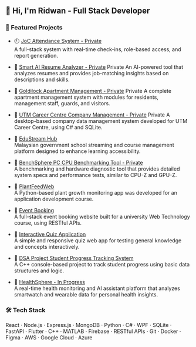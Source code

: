 ## 👋 Hi, I'm Ridwan - Full Stack Developer

### 🚀 Featured Projects
- 🕘 [JoC Attendance System - Private](https://github.com/leapoffaithshipit/joc-attendance)  
  A full-stack system with real-time check-ins, role-based access, and report generation.

- 📄 [Smart AI Resume Analyzer - Private](https://github.com/leapoffaithshipit/smart-resume-analyzer)  Private
  An AI-powered tool that analyzes resumes and provides job-matching insights based on descriptions and skills.

- 📄 [Goldilock Apartment Management - Private](https://github.com/leapoffaithshipit/Goldilock-Apartment-Management-)  Private
  A complete apartment management system with modules for residents, management staff, guards, and visitors.

- 📄 [UTM Career Centre Company Management - Private](https://github.com/leapoffaithshipit/utm_cc_management)  Private
  A desktop-based company data management system developed for UTM Career Centre, using C# and SQLite.

- 📄 [EduStream Hub](https://github.com/leapoffaithshipit/EduStreamHub)  
  Malaysian government school streaming and course management platform designed to enhance learning accessibility.

- 📄 [BenchSphere PC CPU Benchmarking Tool - Private](Private)  
  A benchmarking and hardware diagnostic tool that provides detailed system specs and performance tests, similar to CPU-Z and GPU-Z.

- 📄 [PlantFeedWeb](https://github.com/hafiyhakimi/PlantFeedWeb)  
  A Python-based plant growth monitoring app was developed for an application development course.

- 📄 [Event Booking](https://github.com/ahmkhairy/event-booking)  
  A full-stack event booking website built for a university Web Technology course, using RESTful APIs.

- 📄 [Interactive Quiz Application](https://github.com/ahmkhairy/event-booking)  
  A simple and responsive quiz web app for testing general knowledge and concepts interactively.

- 📄 [DSA Project Student Progress Tracking System](https://github.com/ahmkhairy/event-booking)  
  A C++ console-based project to track student progress using basic data structures and logic.

- 📄 [HealthSphere - In Progress]()  
  A real-time health monitoring and AI assistant platform that analyzes smartwatch and wearable data for personal health insights.

### 🛠️ Tech Stack
React · Node.js · Express.js · MongoDB · Python · C# · WPF · SQLite · FastAPI · Flutter · C++ · MATLAB · Firebase · RESTful APIs · Git · Docker · Figma · AWS · Google Cloud · Azure




